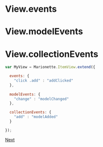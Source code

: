 # View.events
# View.modelEvents
# View.collectionEvents

```javascript
var MyView = Marionette.ItemView.extend({

  events: {
    "click .add" : "addClicked"
  },
  
  modelEvents: {
    "change" : "modelChanged"
  },

  collectionEvents: {
    "add" : "modelAdded"
  }

});
```

[Next](G%20triggerMethod.md)

